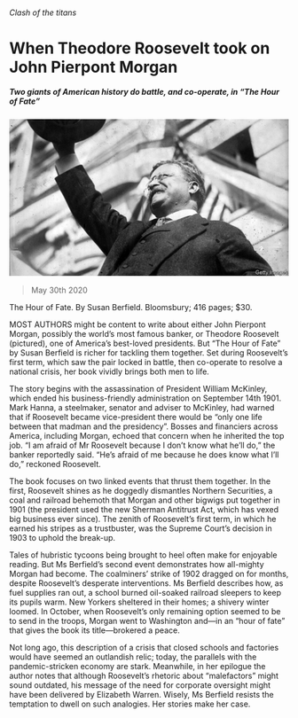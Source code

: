 ###### Clash of the titans

# When Theodore Roosevelt took on John Pierpont Morgan 

##### Two giants of American history do battle, and co-operate, in “The Hour of Fate” 

![image](images/20200530_BKP504.jpg) 

> May 30th 2020 

The Hour of Fate. By Susan Berfield. Bloomsbury; 416 pages; $30.

MOST AUTHORS might be content to write about either John Pierpont Morgan, possibly the world’s most famous banker, or Theodore Roosevelt (pictured), one of America’s best-loved presidents. But “The Hour of Fate” by Susan Berfield is richer for tackling them together. Set during Roosevelt’s first term, which saw the pair locked in battle, then co-operate to resolve a national crisis, her book vividly brings both men to life.


The story begins with the assassination of President William McKinley, which ended his business-friendly administration on September 14th 1901. Mark Hanna, a steelmaker, senator and adviser to McKinley, had warned that if Roosevelt became vice-president there would be “only one life between that madman and the presidency”. Bosses and financiers across America, including Morgan, echoed that concern when he inherited the top job. “I am afraid of Mr Roosevelt because I don’t know what he’ll do,” the banker reportedly said. “He’s afraid of me because he does know what I’ll do,” reckoned Roosevelt.

The book focuses on two linked events that thrust them together. In the first, Roosevelt shines as he doggedly dismantles Northern Securities, a coal and railroad behemoth that Morgan and other bigwigs put together in 1901 (the president used the new Sherman Antitrust Act, which has vexed big business ever since). The zenith of Roosevelt’s first term, in which he earned his stripes as a trustbuster, was the Supreme Court’s decision in 1903 to uphold the break-up.

Tales of hubristic tycoons being brought to heel often make for enjoyable reading. But Ms Berfield’s second event demonstrates how all-mighty Morgan had become. The coalminers’ strike of 1902 dragged on for months, despite Roosevelt’s desperate interventions. Ms Berfield describes how, as fuel supplies ran out, a school burned oil-soaked railroad sleepers to keep its pupils warm. New Yorkers sheltered in their homes; a shivery winter loomed. In October, when Roosevelt’s only remaining option seemed to be to send in the troops, Morgan went to Washington and—in an “hour of fate” that gives the book its title—brokered a peace.

Not long ago, this description of a crisis that closed schools and factories would have seemed an outlandish relic; today, the parallels with the pandemic-stricken economy are stark. Meanwhile, in her epilogue the author notes that although Roosevelt’s rhetoric about “malefactors” might sound outdated, his message of the need for corporate oversight might have been delivered by Elizabeth Warren. Wisely, Ms Berfield resists the temptation to dwell on such analogies. Her stories make her case.

